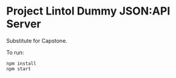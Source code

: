 # Project Lintol Dummy JSON:API Server

Substitute for Capstone.

To run:

```
npm install
npm start
```
